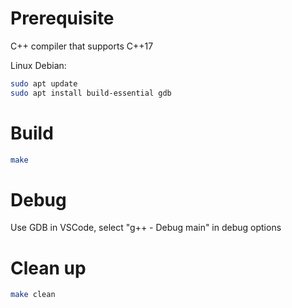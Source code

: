 # Prerequisite

C++ compiler that supports C++17

Linux Debian:
```bash
sudo apt update
sudo apt install build-essential gdb
```

# Build

```bash
make
```

# Debug

Use GDB in VSCode, select "g++ - Debug main" in debug options

# Clean up

```bash
make clean
```
